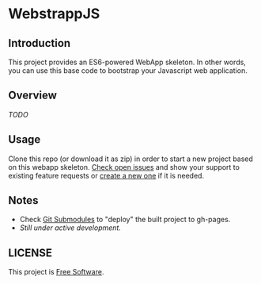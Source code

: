# WebstrappJS

## Introduction
This project provides an ES6-powered WebApp skeleton.
In other words, you can use this base code to bootstrap your Javascript web application.

## Overview
_TODO_

## Usage
Clone this repo (or download it as zip) in order to start a new project based on this webapp skeleton.
[Check open issues](https://github.com/dbautistav/WebstrappJS/issues) and show your support to existing feature requests or [create a new one](https://github.com/dbautistav/WebstrappJS/issues/new) if it is needed.

## Notes
- Check [Git Submodules](https://www.git-scm.com/book/en/v2/Git-Tools-Submodules) to "deploy" the built project to gh-pages.
- _Still under active development._

## LICENSE
This project is [Free Software](https://github.com/dbautistav/WebstrappJS/blob/master/LICENSE).
